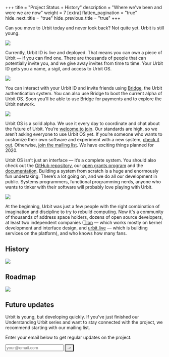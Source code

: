 +++
title = "Project Status + History"
description = "Where we've been and were we are now"
weight = 7
[extra]
flatten_pagination = "true"
hide_next_title = "true"
hide_previous_title = "true"
+++

Can you move to Urbit today and never look back? Not quite yet. Urbit is still young.


<img class="mv5 w-100" src="https://media.urbit.org/site/understanding-urbit/project-history/project-status-landscape-earth%402x.png">

Currently, Urbit ID is live and deployed. That means you can own a piece of Urbit — if you can find one. There are thousands of people that can potentially invite you, and we give away invites from time to time. Your Urbit ID gets you a name, a sigil, and access to Urbit OS.

<img class="mv5 w-100" src="https://media.urbit.org/site/understanding-urbit/project-history/project-status-bridge%402x.png">

You can interact with your Urbit ID and invite friends using [Bridge](https://bridge.urbit.org), the Urbit authentication system. You can also use Bridge to boot the current alpha of Urbit OS. Soon you’ll be able to use Bridge for payments and to explore the Urbit network.

<img class="mv5 w-100" src="https://media.urbit.org/site/understanding-urbit/project-history/project-status-landscape%402x.png">

Urbit OS is a solid alpha. We use it every day to coordinate and chat about the future of Urbit. You’re [welcome to join](@/using/install.md). Our standards are high, so we aren’t asking everyone to use Urbit OS yet. If you’re someone who wants to customize their own software and experiment with a new system, [check it out](@/using/install.md). Otherwise, [join the mailing list](https://urbit.us11.list-manage.com/subscribe/post?u=972a03db9e0c6c25bb58de8c8&amp;id=be143888d2). We have exciting things planned for 2020.

Urbit OS isn’t just an interface — it’s a complete system. You should also check out the [GitHub repository](https://github.com/urbit/urbit), our [open grants program](https://grants.urbit.org) and the [documentation](@/docs/_index.md). Building a system from scratch is a huge and enormously fun undertaking. There’s a lot going on, and we do all our development in public. Systems programmers, functional programming nerds, anyone who wants to tinker with their software will probably love playing with Urbit.

<img class="mv5 w-100" src="https:///media.urbit.org/site/understanding-urbit/project-history/history-4.svg">

At the beginning, Urbit was just a few people with the right combination of imagination and discipline to try to rebuild computing. Now it's a community of thousands of address space holders, dozens of open source developers, at least two independent companies ([Tlon](https://tlon.io) — which works mostly on kernel development and interface design, and [urbit.live](https://urbit.live) — which is building services on the platform), and who knows how many fans.

## History

<img class="mv5 w-100" src="https://media.urbit.org/site/understanding-urbit/project-history/project-history-05.svg">

## Roadmap

<img class="mv5 w-100" src="https://media.urbit.org/site/understanding-urbit/project-history/project-history-06.svg">

## Future updates

Urbit is young, but developing quickly. If you've just finished our Understanding Urbit series and want to stay connected with the project, we recommend starting with our mailing list. 

Enter your email below to get regular updates on the project.

<iframe name="nothing" style="display:none;"></iframe>
<form
action="https://urbit.us11.list-manage.com/subscribe/post?u=972a03db9e0c6c25bb58de8c8&amp;amp;id=be143888d2"
method="post"
id="mc-embedded-subscribe-form"
name="mc-embedded-subscribe-form"
class="validate form"
target="_blank"
novalidate>
<div class="input-group" id="mc_embed_signup_scroll">
    <div class="mc-field-group w-100 relative">
    <input
        class="bg-white black b--black ba pa3 w-100 mb2 br0 wk-appearance-none"
        type="email"
        name="EMAIL"
        id="mce-EMAIL"
        placeholder="your@email.com"/>
    <button
        id="mc-embedded-subscribe"
        class="dib bn absolute bg-transparent"
        style="font-family: 'Inter UI', san-serif; right: 3px; top: 15px; -webkit-appearance: none;"
        type="submit"
        name="subscribe"
        onclick="_paq.push(['trackEvent', 'Mailing List', 'Subscribe'])">
        <span class="fr pr1">-></span>
    </button>
    </div>
</div>
</form>